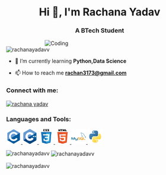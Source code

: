 <h1 align="center">Hi 👋, I'm Rachana Yadav</h1>
<h3 align="center">A BTech Student</h3>

<img align="right" alt="Coding" width="400" src="https://cdn.dribbble.com/users/1162077/screenshots/3848914/programmer.gif">

<p align="left"> <img src="https://komarev.com/ghpvc/?username=rachanayadavv&label=Profile%20views&color=0e75b6&style=flat" alt="rachanayadavv" /> </p>

- 🌱 I’m currently learning **Python,Data Science**

- 📫 How to reach me **rachan3173@gmail.com**

<h3 align="left">Connect with me:</h3>
<p align="left">
<a href="https://linkedin.com/in/rachana yadav" target="blank"><img align="center" src="https://raw.githubusercontent.com/rahuldkjain/github-profile-readme-generator/master/src/images/icons/Social/linked-in-alt.svg" alt="rachana yadav" height="30" width="40" /></a>
</p>

<h3 align="left">Languages and Tools:</h3>
<p align="left"> 
  <a href="https://www.cprogramming.com/" target="_blank" rel="noreferrer"> <img src="https://raw.githubusercontent.com/devicons/devicon/master/icons/c/c-original.svg" alt="c" width="40" height="40"/> </a> 
  <a href="https://www.w3schools.com/cpp/" target="_blank" rel="noreferrer"> <img src="https://raw.githubusercontent.com/devicons/devicon/master/icons/cplusplus/cplusplus-original.svg" alt="cplusplus" width="40" height="40"/> </a> 
  <a href="https://www.w3schools.com/css/" target="_blank" rel="noreferrer"> <img src="https://raw.githubusercontent.com/devicons/devicon/master/icons/css3/css3-original-wordmark.svg" alt="css3" width="40" height="40"/> </a> 
  <a href="https://www.w3.org/html/" target="_blank" rel="noreferrer"> <img src="https://raw.githubusercontent.com/devicons/devicon/master/icons/html5/html5-original-wordmark.svg" alt="html5" width="40" height="40"/> </a> 
  <a href="https://www.mysql.com/" target="_blank" rel="noreferrer"> <img src="https://raw.githubusercontent.com/devicons/devicon/master/icons/mysql/mysql-original-wordmark.svg" alt="mysql" width="40" height="40"/> </a> 
  <a href="https://www.python.org" target="_blank" rel="noreferrer"> <img src="https://raw.githubusercontent.com/devicons/devicon/master/icons/python/python-original.svg" alt="python" width="40" height="40"/> </a> 
</p>

<p><img align="left" src="https://github-readme-stats.vercel.app/api/top-langs?username=rachanayadavv&show_icons=true&locale=en&layout=compact" alt="rachanayadavv" /></p>

<p>&nbsp;<img align="center" src="https://github-readme-stats.vercel.app/api?username=rachanayadavv&show_icons=true&locale=en" alt="rachanayadavv" /></p>

<p><img align="center" src="https://github-readme-streak-stats.herokuapp.com/?user=rachanayadavv&" alt="rachanayadavv" /></p>
